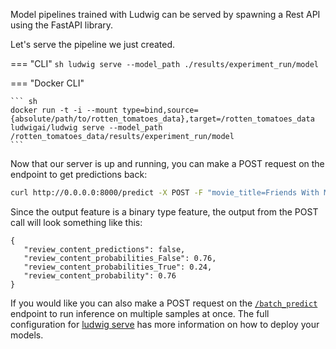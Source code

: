 Model pipelines trained with Ludwig can be served by spawning a Rest API using the FastAPI library.

Let's serve the pipeline we just created.

=== "CLI"
    ``` sh
    ludwig serve --model_path ./results/experiment_run/model
    ```

=== "Docker CLI"
    
    ``` sh
    docker run -t -i --mount type=bind,source={absolute/path/to/rotten_tomatoes_data},target=/rotten_tomatoes_data ludwigai/ludwig serve --model_path /rotten_tomatoes_data/results/experiment_run/model
    ```


Now that our server is up and running, you can make a POST request on the endpoint to get predictions back:

``` sh
curl http://0.0.0.0:8000/predict -X POST -F "movie_title=Friends With Money" -F "content_rating=R" -F "genres=Art House & International, Comedy, Drama" -F "runtime=88.0" -F "top_critic=TRUE" -F "review_content=The cast is terrific, the movie isn't."
```

Since the output feature is a binary type feature, the output from the POST call will look something like this:

```
{
   "review_content_predictions": false,
   "review_content_probabilities_False": 0.76,
   "review_content_probabilities_True": 0.24,
   "review_content_probability": 0.76
}
```

If you would like you can also make a POST request on the [`/batch_predict`](https://ludwig-ai.github.io/ludwig-docs/0.4/user_guide/serving/#batch_predict) endpoint to run inference on multiple samples at once. The full configuration for [ludwig serve](https://ludwig-ai.github.io/ludwig-docs/0.4/user_guide/serving/) has more information on how to deploy your models.